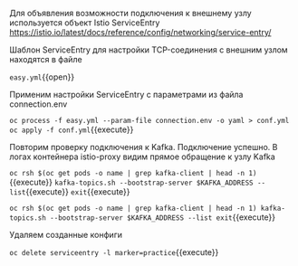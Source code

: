 Для объявления возможности подключения к внешнему узлу используется объект Istio ServiceEntry 
https://istio.io/latest/docs/reference/config/networking/service-entry/

Шаблон ServiceEntry для настройки TCP-соединения с внешним узлом находятся в файле

`easy.yml`{{open}}

Применим настройки ServiceEntry с параметрами из файла connection.env

`oc process -f easy.yml --param-file connection.env -o yaml > conf.yml
oc apply -f conf.yml`{{execute}}

Повторим проверку подключения к Kafka. Подключение успешно. 
В логах контейнера istio-proxy видим прямое обращение к узлу Kafka

`oc rsh $(oc get pods -o name | grep kafka-client | head -n 1)`{{execute}}
`kafka-topics.sh --bootstrap-server $KAFKA_ADDRESS --list`{{execute}}
`exit`{{execute}}


`oc rsh $(oc get pods -o name | grep kafka-client | head -n 1)
kafka-topics.sh --bootstrap-server $KAFKA_ADDRESS --list
exit`{{execute}}

Удаляем созданные конфиги

`oc delete serviceentry -l marker=practice`{{execute}}